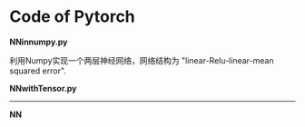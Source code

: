 # Code of Pytorch
**NNinnumpy.py**

利用Numpy实现一个两层神经网络，网络结构为 "linear-Relu-linear-mean squared error".

**NNwithTensor.py**

---


**NN**

